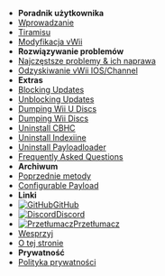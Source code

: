 - **Poradnik użytkownika**
- [Wprowadzanie](introduction)
- [Tiramisu](tiramisu/sd-preparation)
- [Modyfikacja vWii](vwii/sd-preparation)
- **Rozwiązywanie problemów**
- [Najczęstsze problemy & ich naprawa](common-issues-fixes)
- [Odzyskiwanie vWii IOS/Channel](recover-vwii-ioses-channels)
- **Extras**
- [Blocking Updates](block-updates)
- [Unblocking Updates](unblock-updates)
- [Dumping Wii U Discs](dump-games)
- [Dumping Wii Discs](dump-wii-games)
- [Uninstall CBHC](uninstall-cbhc)
- [Uninstall Indexiine](uninstall-indexiine)
- [Uninstall Payloadloader](uninstall-payloadloader)
- [Frequently Asked Questions](faq)
- **Archiwum**
- [Poprzednie metody](archive/cfw-choice)
- [Configurable Payload](configurable-payload)
- **Linki**
- [![GitHub](https://icongr.am/simple/github.svg?color=808080&size=16)GitHub](https://github.com/hacks-guide/Guide-WiiU)
- [![Discord](https://icongr.am/simple/discord.svg?colored&size=16)Discord](https://discord.gg/C29hYvh)
- [![Przetłumacz](https://icongr.am/material/translate.svg?color=808080&size=16)Przetłumacz](https://hacks-guide.crowdin.com/u/projects/10)
- [Wesprzyj](donations)
- [O tej stronie](about)
- **Prywatność**
- [Polityka prywatności](privacy-policy)
